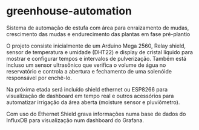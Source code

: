 # greenhouse-automation
Sistema de automação de estufa com área para enraizamento de mudas, crescimento das mudas e endurecimento das plantas em fase pré-plantio

O projeto consiste inicialmente de um Arduino Mega 2560, Relay shield, sensor de temperatura e umidade (DHT22) e display de cristal 
líquido para mostrar e configurar tempos e intervalos de pulverização. Também está incluso um sensor ultrasônico que verifica o volume de
água no reservatório e controla a abertura e fechamento de uma solenóide responsável por enchê-lo.

Na próxima etada será incluído shield ethernet ou ESP8266 para visualização de dashboard em tempo real e outros acessórios para 
automatizar irrigação da área aberta (moisture sensor e pluviômetro).

Com uso do Ethernet Shield grava informações numa base de dados do InfluxDB para visualização num dashboard do Grafana.
